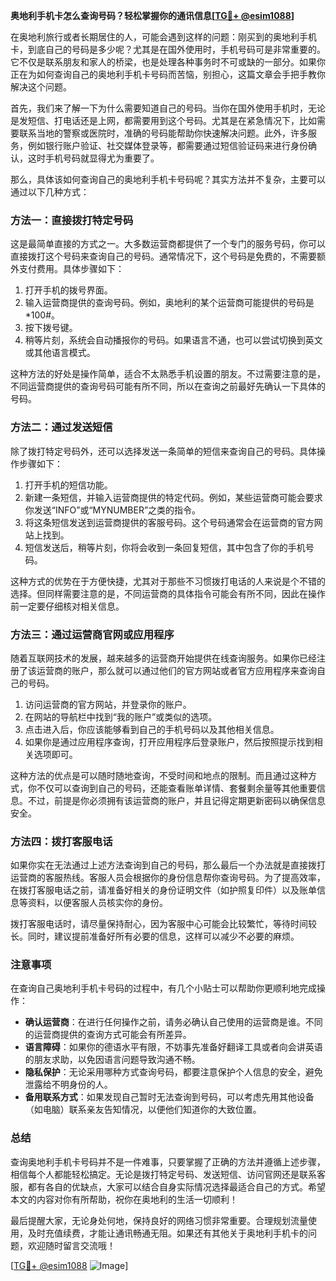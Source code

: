 **奥地利手机卡怎么查询号码？轻松掌握你的通讯信息[[TG💪+ @esim1088](https://t.me/s/esim1088)]**

在奥地利旅行或者长期居住的人，可能会遇到这样的问题：刚买到的奥地利手机卡，到底自己的号码是多少呢？尤其是在国外使用时，手机号码可是非常重要的。它不仅是联系朋友和家人的桥梁，也是处理各种事务时不可或缺的一部分。如果你正在为如何查询自己的奥地利手机卡号码而苦恼，别担心，这篇文章会手把手教你解决这个问题。

首先，我们来了解一下为什么需要知道自己的号码。当你在国外使用手机时，无论是发短信、打电话还是上网，都需要用到这个号码。尤其是在紧急情况下，比如需要联系当地的警察或医院时，准确的号码能帮助你快速解决问题。此外，许多服务，例如银行账户验证、社交媒体登录等，都需要通过短信验证码来进行身份确认，这时手机号码就显得尤为重要了。

那么，具体该如何查询自己的奥地利手机卡号码呢？其实方法并不复杂，主要可以通过以下几种方式：

### 方法一：直接拨打特定号码

这是最简单直接的方式之一。大多数运营商都提供了一个专门的服务号码，你可以直接拨打这个号码来查询自己的号码。通常情况下，这个号码是免费的，不需要额外支付费用。具体步骤如下：

1. 打开手机的拨号界面。
2. 输入运营商提供的查询号码。例如，奥地利的某个运营商可能提供的号码是 *100#。
3. 按下拨号键。
4. 稍等片刻，系统会自动播报你的号码。如果语言不通，也可以尝试切换到英文或其他语言模式。

这种方法的好处是操作简单，适合不太熟悉手机设置的朋友。不过需要注意的是，不同运营商提供的查询号码可能有所不同，所以在查询之前最好先确认一下具体的号码。

### 方法二：通过发送短信

除了拨打特定号码外，还可以选择发送一条简单的短信来查询自己的号码。具体操作步骤如下：

1. 打开手机的短信功能。
2. 新建一条短信，并输入运营商提供的特定代码。例如，某些运营商可能会要求你发送“INFO”或“MYNUMBER”之类的指令。
3. 将这条短信发送到运营商提供的客服号码。这个号码通常会在运营商的官方网站上找到。
4. 短信发送后，稍等片刻，你将会收到一条回复短信，其中包含了你的手机号码。

这种方式的优势在于方便快捷，尤其对于那些不习惯拨打电话的人来说是个不错的选择。但同样需要注意的是，不同运营商的具体指令可能会有所不同，因此在操作前一定要仔细核对相关信息。

### 方法三：通过运营商官网或应用程序

随着互联网技术的发展，越来越多的运营商开始提供在线查询服务。如果你已经注册了该运营商的账户，那么就可以通过他们的官方网站或者官方应用程序来查询自己的号码。

1. 访问运营商的官方网站，并登录你的账户。
2. 在网站的导航栏中找到“我的账户”或类似的选项。
3. 点击进入后，你应该能够看到自己的手机号码以及其他相关信息。
4. 如果你是通过应用程序查询，打开应用程序后登录账户，然后按照提示找到相关选项即可。

这种方法的优点是可以随时随地查询，不受时间和地点的限制。而且通过这种方式，你不仅可以查询到自己的号码，还能查看账单详情、套餐剩余量等其他重要信息。不过，前提是你必须拥有该运营商的账户，并且记得定期更新密码以确保信息安全。

### 方法四：拨打客服电话

如果你实在无法通过上述方法查询到自己的号码，那么最后一个办法就是直接拨打运营商的客服热线。客服人员会根据你的身份信息帮你查询号码。为了提高效率，在拨打客服电话之前，请准备好相关的身份证明文件（如护照复印件）以及账单信息等资料，以便客服人员核实你的身份。

拨打客服电话时，请尽量保持耐心，因为客服中心可能会比较繁忙，等待时间较长。同时，建议提前准备好所有必要的信息，这样可以减少不必要的麻烦。

### 注意事项

在查询自己奥地利手机卡号码的过程中，有几个小贴士可以帮助你更顺利地完成操作：

- **确认运营商**：在进行任何操作之前，请务必确认自己使用的运营商是谁。不同的运营商提供的查询方式可能会有所差异。
- **语言障碍**：如果你的德语水平有限，不妨事先准备好翻译工具或者向会讲英语的朋友求助，以免因语言问题导致沟通不畅。
- **隐私保护**：无论采用哪种方式查询号码，都要注意保护个人信息的安全，避免泄露给不明身份的人。
- **备用联系方式**：如果发现自己暂时无法查询到号码，可以考虑先用其他设备（如电脑）联系亲友告知情况，以便他们知道你的大致位置。

### 总结

查询奥地利手机卡号码并不是一件难事，只要掌握了正确的方法并遵循上述步骤，相信每个人都能轻松搞定。无论是拨打特定号码、发送短信、访问官网还是联系客服，都有各自的优缺点，大家可以结合自身实际情况选择最适合自己的方式。希望本文的内容对你有所帮助，祝你在奥地利的生活一切顺利！

最后提醒大家，无论身处何地，保持良好的网络习惯非常重要。合理规划流量使用，及时充值续费，才能让通讯畅通无阻。如果还有其他关于奥地利手机卡的问题，欢迎随时留言交流哦！

[[TG💪+ @esim1088](https://t.me/s/esim1088) ![Image](https://i.postimg.cc/4NQfJmqS/Snipaste-2025-05-13-00-14-12.png)]